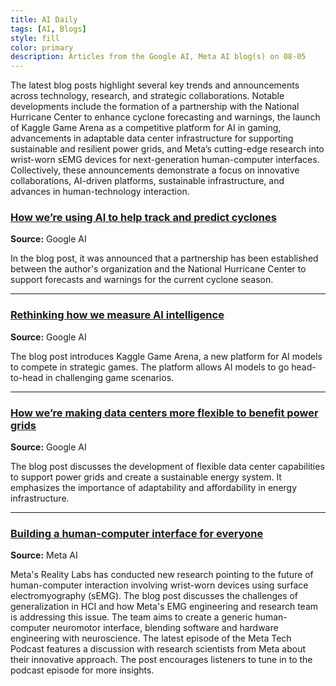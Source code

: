 ```yaml
---
title: AI Daily
tags: [AI, Blogs]
style: fill
color: primary
description: Articles from the Google AI, Meta AI blog(s) on 08-05
---
```


The latest blog posts highlight several key trends and announcements across technology, research, and strategic collaborations. Notable developments include the formation of a partnership with the National Hurricane Center to enhance cyclone forecasting and warnings, the launch of Kaggle Game Arena as a competitive platform for AI in gaming, advancements in adaptable data center infrastructure for supporting sustainable and resilient power grids, and Meta’s cutting-edge research into wrist-worn sEMG devices for next-generation human-computer interfaces. Collectively, these announcements demonstrate a focus on innovative collaborations, AI-driven platforms, sustainable infrastructure, and advances in human-technology interaction.

### [How we’re using AI to help track and predict cyclones](https://blog.google/technology/google-deepmind/weather-lab-ai-cyclone-prediction-tracking/)
**Source:** Google AI

In the blog post, it was announced that a partnership has been established between the author's organization and the National Hurricane Center to support forecasts and warnings for the current cyclone season.

---

### [Rethinking how we measure AI intelligence](https://blog.google/technology/ai/kaggle-game-arena/)
**Source:** Google AI

The blog post introduces Kaggle Game Arena, a new platform for AI models to compete in strategic games. The platform allows AI models to go head-to-head in challenging game scenarios.

---

### [How we’re making data centers more flexible to benefit power grids](https://blog.google/inside-google/infrastructure/how-were-making-data-centers-more-flexible-to-benefit-power-grids/)
**Source:** Google AI

The blog post discusses the development of flexible data center capabilities to support power grids and create a sustainable energy system. It emphasizes the importance of adaptability and affordability in energy infrastructure.

---

### [Building a human-computer interface for everyone](https://engineering.fb.com/2025/08/04/virtual-reality/building-a-human-computer-interface-for-everyone-meta-tech-podcast/)
**Source:** Meta AI

Meta's Reality Labs has conducted new research pointing to the future of human-computer interaction involving wrist-worn devices using surface electromyography (sEMG). The blog post discusses the challenges of generalization in HCI and how Meta's EMG engineering and research team is addressing this issue. The team aims to create a generic human-computer neuromotor interface, blending software and hardware engineering with neuroscience. The latest episode of the Meta Tech Podcast features a discussion with research scientists from Meta about their innovative approach. The post encourages listeners to tune in to the podcast episode for more insights.